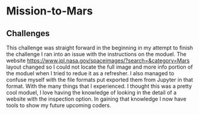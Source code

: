 # Mission-to-Mars

## Challenges

This challenge was straight forward in the beginning in my attempt to finish the challenge I ran into an issue with the instructions on the moduel.  The website https://www.jpl.nasa.gov/spaceimages/?search=&category=Mars layout changed so I could not locate the full image and more info portion of the moduel when I tried to redue it as a refresher. I also managed to confuse myself with the file formats put exported them from Jupyter in that format. With the many things that I experienced. I thought this was a pretty cool moduel, I love having the knowledge of looking in the detail of a website with the inspection option. In gaining that knowledge I now have tools to show my future upcoming coders.

